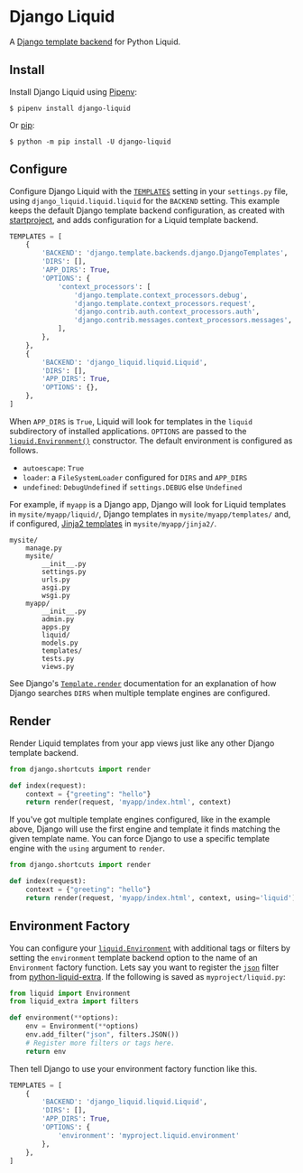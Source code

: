 # Django Liquid

A [Django template backend](https://docs.djangoproject.com/en/4.0/topics/templates/) for Python Liquid.

## Install

Install Django Liquid using [Pipenv](https://pipenv.pypa.io/en/latest/):

```shell
$ pipenv install django-liquid
```

Or [pip](https://pip.pypa.io/en/stable/getting-started/):

```shell
$ python -m pip install -U django-liquid
```

## Configure

Configure Django Liquid with the [`TEMPLATES`](https://docs.djangoproject.com/en/4.0/topics/templates/#configuration) setting in your `settings.py` file, using `django_liquid.liquid.liquid` for the `BACKEND` setting. This example keeps the default Django template backend configuration, as created with [startproject](https://docs.djangoproject.com/en/4.0/ref/django-admin/#django-admin-startproject), and adds configuration for a Liquid template backend.

```python title="settings.py"
TEMPLATES = [
    {
        'BACKEND': 'django.template.backends.django.DjangoTemplates',
        'DIRS': [],
        'APP_DIRS': True,
        'OPTIONS': {
            'context_processors': [
                'django.template.context_processors.debug',
                'django.template.context_processors.request',
                'django.contrib.auth.context_processors.auth',
                'django.contrib.messages.context_processors.messages',
            ],
        },
    },
    {
        'BACKEND': 'django_liquid.liquid.Liquid',
        'DIRS': [],
        'APP_DIRS': True,
        'OPTIONS': {},
    },
]
```

When `APP_DIRS` is `True`, Liquid will look for templates in the `liquid` subdirectory of installed applications. `OPTIONS` are passed to the [`liquid.Environment()`](../api/environment.md) constructor. The default environment is configured as follows.

- `autoescape`: `True`
- `loader`: a `FileSystemLoader` configured for `DIRS` and `APP_DIRS`
- `undefined`: `DebugUndefined` if `settings.DEBUG` else `Undefined`

For example, if `myapp` is a Django app, Django will look for Liquid templates in `mysite/myapp/liquid/`, Django templates in `mysite/myapp/templates/` and, if configured, [Jinja2 templates](https://docs.djangoproject.com/en/4.0/topics/templates/#django.template.backends.jinja2.Jinja2) in `mysite/myapp/jinja2/`.

```
mysite/
    manage.py
    mysite/
        __init__.py
        settings.py
        urls.py
        asgi.py
        wsgi.py
    myapp/
        __init__.py
        admin.py
        apps.py
        liquid/
        models.py
        templates/
        tests.py
        views.py
```

See Django's [`Template.render`](https://docs.djangoproject.com/en/4.0/topics/templates/#django.template.backends.base.Template.render) documentation for an explanation of how Django searches `DIRS` when multiple template engines are configured.

## Render

Render Liquid templates from your app views just like any other Django template backend.

```python title="views.py"
from django.shortcuts import render

def index(request):
    context = {"greeting": "hello"}
    return render(request, 'myapp/index.html', context)
```

If you've got multiple template engines configured, like in the example above, Django will use the first engine and template it finds matching the given template name. You can force Django to use a specific template engine with the `using` argument to `render`.

```python title="views.py"
from django.shortcuts import render

def index(request):
    context = {"greeting": "hello"}
    return render(request, 'myapp/index.html', context, using='liquid')
```

## Environment Factory

You can configure your [`liquid.Environment`](../api/environment.md) with additional tags or filters by setting the `environment` template backend option to the name of an `Environment` factory function. Lets say you want to register the [`json`](../extra/filters.md#json) filter from [python-liquid-extra](../extra/introduction.md). If the following is saved as `myproject/liquid.py`:

```python title="myproject/liquid.py"
from liquid import Environment
from liquid_extra import filters

def environment(**options):
    env = Environment(**options)
    env.add_filter("json", filters.JSON())
    # Register more filters or tags here.
    return env
```

Then tell Django to use your environment factory function like this.

```python title="settings.py"
TEMPLATES = [
    {
        'BACKEND': 'django_liquid.liquid.Liquid',
        'DIRS': [],
        'APP_DIRS': True,
        'OPTIONS': {
            'environment': 'myproject.liquid.environment'
        },
    },
]
```
